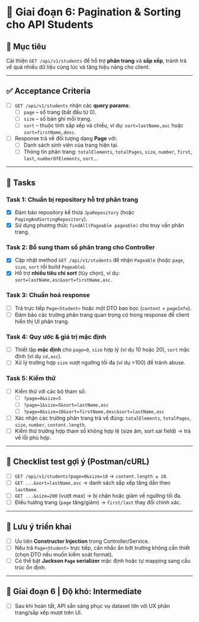 # 📌 Giai đoạn 6: Pagination & Sorting cho API Students

## 🎯 Mục tiêu
Cải thiện `GET /api/v1/students` để hỗ trợ **phân trang** và **sắp xếp**, tránh trả về quá nhiều dữ liệu cùng lúc và tăng hiệu năng cho client.

---

## ✅ Acceptance Criteria
- [ ] `GET /api/v1/students` nhận các **query params**:  
  - [ ] `page` – số trang (bắt đầu từ 0).  
  - [ ] `size` – số bản ghi mỗi trang.  
  - [ ] `sort` – thuộc tính sắp xếp và chiều, ví dụ: `sort=lastName,asc` hoặc `sort=firstName,desc`.
- [ ] Response trả về đối tượng dạng **Page** với:  
  - [ ] Danh sách sinh viên của trang hiện tại.  
  - [ ] Thông tin phân trang: `totalElements`, `totalPages`, `size`, `number`, `first`, `last`, `numberOfElements`, `sort`...

---

## 📂 Tasks

### Task 1: Chuẩn bị repository hỗ trợ phân trang
- [x] Đảm bảo repository kế thừa `JpaRepository` (hoặc `PagingAndSortingRepository`).  
- [x] Sử dụng phương thức `findAll(Pageable pageable)` cho truy vấn phân trang.

### Task 2: Bổ sung tham số phân trang cho Controller
- [x] Cập nhật method `GET /api/v1/students` để nhận `Pageable` (hoặc `page`, `size`, `sort` rồi build `Pageable`).  
- [x] Hỗ trợ **nhiều tiêu chí sort** (tùy chọn), ví dụ: `sort=lastName,asc&sort=firstName,asc`.

### Task 3: Chuẩn hoá response
- [ ] Trả trực tiếp `Page<Student>` hoặc một DTO bao bọc (`content` + `pageInfo`).  
- [ ] Đảm bảo các trường phân trang quan trọng có trong response để client hiển thị UI phân trang.

### Task 4: Quy ước & giá trị mặc định
- [ ] Thiết lập **mặc định** cho `page=0`, `size` hợp lý (ví dụ 10 hoặc 20), `sort` mặc định (ví dụ `id,asc`).  
- [ ] Xử lý trường hợp `size` vượt ngưỡng tối đa (ví dụ >100) để tránh abuse.

### Task 5: Kiểm thử
- [ ] Kiểm thử với các bộ tham số:  
  - [ ] `?page=0&size=5`  
  - [ ] `?page=1&size=5&sort=lastName,asc`  
  - [ ] `?page=0&size=10&sort=firstName,desc&sort=lastName,asc`  
- [ ] Xác nhận các trường phân trang trả về đúng: `totalElements`, `totalPages`, `size`, `number`, `content.length`.  
- [ ] Kiểm thử trường hợp tham số không hợp lệ (size âm, sort sai field) → trả về lỗi phù hợp.

---

## 🧪 Checklist test gợi ý (Postman/cURL)
- [ ] `GET /api/v1/students?page=0&size=10` → `content.length ≤ 10`.  
- [ ] `GET ...&sort=lastName,asc` → danh sách sắp xếp tăng dần theo `lastName`.  
- [ ] `GET ...&size=200` (vượt max) → bị chặn hoặc giảm về ngưỡng tối đa.  
- [ ] Điều hướng trang (`page` tăng/giảm) → `first/last` thay đổi chính xác.

---

## 📝 Lưu ý triển khai
- [ ] Ưu tiên **Constructor Injection** trong Controller/Service.  
- [ ] Nếu trả `Page<Student>` trực tiếp, cân nhắc ẩn bớt trường không cần thiết (chọn DTO nếu muốn kiểm soát format).  
- [ ] Có thể bật **Jackson `Page` serializer** mặc định hoặc tự mapping sang cấu trúc ổn định.

---

## 🎯 Giai đoạn 6 | Độ khó: Intermediate
- [ ] Sau khi hoàn tất, API sẵn sàng phục vụ dataset lớn với UX phân trang/sắp xếp mượt trên UI.
